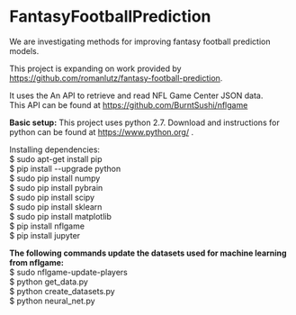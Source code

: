 # FantasyFootballPrediction

We are investigating methods for improving fantasy football prediction models.

This project is expanding on work provided by https://github.com/romanlutz/fantasy-football-prediction.

It uses the An API to retrieve and read NFL Game Center JSON data.<br/> 
This API can be found at https://github.com/BurntSushi/nflgame


**Basic setup:**
This project uses python 2.7. Download and instructions for python can be found at https://www.python.org/ .

Installing dependencies:<br/>
$ sudo apt-get install pip<br/>
$ pip install --upgrade python<br/>
$ sudo pip install numpy<br/>
$ sudo pip install pybrain<br/>
$ sudo pip install scipy<br/>
$ sudo pip install sklearn<br/>
$ sudo pip install matplotlib<br/>
$ pip install nflgame<br/>
$ pip install jupyter<br/>

**The following commands update the datasets used for machine learning from nflgame:<br/>**
$ sudo nflgame-update-players<br/>
$ python get_data.py<br/>
$ python create_datasets.py<br/>
$ python neural_net.py<br/>
  
  
